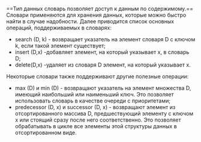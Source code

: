 ==Тип данных словарь позволяет доступ к данным по содержимому.== Словари применя­ются для хранения данных, которые можно быстро найти в случае надобности. Далее приводится список основных операций, поддерживаемых в словарях:  
- search (D, k) - возвращает указатель на элемент словаря D с ключом k, если такой элемент существует;  
- insert (D,x) -добавляет элемент, на который указывает х, в словарь D; 
- delete(D,х) -удаляет из словаря D элемент, на который указывает х. 

Некоторые словари также поддерживают другие полезные операции:  
- max (D) и min (D) - возвращают указатель на элемент множества D, имеющий наи­больший или наименьший ключ. Это позволяет использовать словарь в качестве очереди с приоритетами;
- predecessor (D, х) и successor (D, х) - возвращают элемент из отсортированного массива D, предшествующий элементу с ключом x или стоящий сразу после него соответственно. Это позволяет обрабатывать в цикле все элементы этой структуры дан­ных в отсортированном виде.
